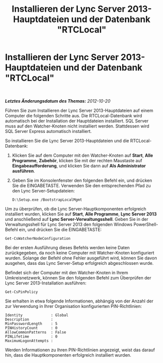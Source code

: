 ﻿---
title: Installieren der Lync Server 2013-Hauptdateien und der Datenbank "RTCLocal"
TOCTitle: Installieren der Lync Server 2013-Hauptdateien und der Datenbank "RTCLocal"
ms:assetid: 206f0c1d-40f7-45b6-aa62-88aaef6cf7f6
ms:mtpsurl: https://technet.microsoft.com/de-de/library/JJ204734(v=OCS.15)
ms:contentKeyID: 49293397
ms.date: 05/19/2016
mtps_version: v=OCS.15
ms.translationtype: HT
---

# Installieren der Lync Server 2013-Hauptdateien und der Datenbank \"RTCLocal\"

 

_**Letztes Änderungsdatum des Themas:** 2012-10-20_

Führen Sie zum Installieren der Lync Server 2013-Hauptdateien auf einem Computer die folgenden Schritte aus. Die RTCLocal-Datenbank wird automatisch bei der Installation der Hauptdateien installiert. SQL Server muss auf den Watcher-Knoten nicht installiert werden. Stattdessen wird SQL Server Express automatisch installiert.

So installieren Sie die Lync Server 2013-Hauptdateien und die RTCLocal-Datenbank:

1.  Klicken Sie auf dem Computer mit den Watcher-Knoten auf **Start**, **Alle Programme**, **Zubehör**, klicken Sie mit der rechten Maustaste auf **Eingabeaufforderung**, und klicken Sie dann auf **Als Administrator ausführen**.

2.  Geben Sie im Konsolenfenster den folgenden Befehl ein, und drücken Sie die EINGABETASTE. Verwenden Sie den entsprechenden Pfad zu den Lync Server-Setupdateien:
    
        D:\Setup.exe /BootstrapLocalMgmt

Um zu überprüfen, ob die Lync Server-Hauptkomponenten erfolgreich installiert wurden, klicken Sie auf **Start**, **Alle Programme**, **Lync Server 2013** und anschließend auf **Lync Server-Verwaltungsshell**. Geben Sie in der Verwaltungsshell für Lync Server 2013 den folgenden Windows PowerShell-Befehl ein, und drücken Sie die EINGABETASTE:

    Get-CsWatcherNodeConfiguration

Bei der ersten Ausführung dieses Befehls werden keine Daten zurückgegeben, da noch keine Computer mit Watcher-Knoten konfiguriert wurden. Solange der Befehl ohne Fehler ausgeführt wird, können Sie davon ausgehen, dass das Lync Server-Setup erfolgreich abgeschlossen wurde.

Befindet sich der Computer mit den Watcher-Knoten in Ihrem Umkreisnetzwerk, können Sie den folgenden Befehl zum Überprüfen der Lync Server 2013-Installation ausführen:

    Get-CsPinPolicy

Sie erhalten in etwa folgende Informationen, abhängig von der Anzahl der zur Verwendung in Ihrer Organisation konfigurierten PIN-Richtlinien:

    Identity             : Global
    Description          :
    MinPasswordLength    : 5
    PINHistoryCount      : 0
    AllowCommonPatterns  : False
    PINLifetime          : 0
    MaximumLogonAttempts :

Werden Informationen zu Ihren PIN-Richtlinien angezeigt, weist das darauf hin, dass die Hauptkomponenten erfolgreich installiert wurden.

